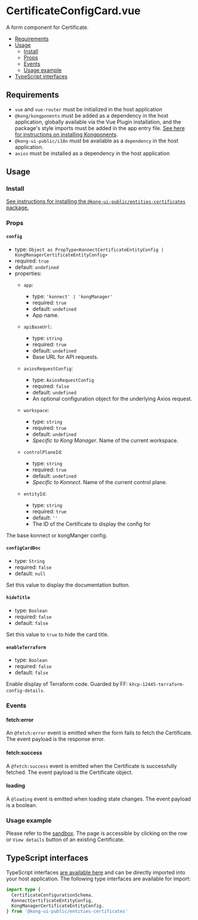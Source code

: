 # CertificateConfigCard.vue

A form component for Certificate.

- [Requirements](#requirements)
- [Usage](#usage)
  - [Install](#install)
  - [Props](#props)
  - [Events](#events)
  - [Usage example](#usage-example)
- [TypeScript interfaces](#typescript-interfaces)

## Requirements

- `vue` and `vue-router` must be initialized in the host application
- `@kong/kongponents` must be added as a dependency in the host application, globally available via the Vue Plugin installation, and the package's style imports must be added in the app entry file. [See here for instructions on installing Kongponents](https://kongponents.konghq.com/#globally-install-all-kongponents).
- `@kong-ui-public/i18n` must be available as a `dependency` in the host application.
- `axios` must be installed as a dependency in the host application

## Usage

### Install

[See instructions for installing the `@kong-ui-public/entities-certificates` package.](../README.md#install)

### Props

#### `config`

- type: `Object as PropType<KonnectCertificateEntityConfig | KongManagerCertificateEntityConfig>`
- required: `true`
- default: `undefined`
- properties:
  - `app`:
    - type: `'konnect' | 'kongManager'`
    - required: `true`
    - default: `undefined`
    - App name.

  - `apiBaseUrl`:
    - type: `string`
    - required: `true`
    - default: `undefined`
    - Base URL for API requests.

  - `axiosRequestConfig`:
    - type: `AxiosRequestConfig`
    - required: `false`
    - default: `undefined`
    - An optional configuration object for the underlying Axios request.

  - `workspace`:
    - type: `string`
    - required: `true`
    - default: `undefined`
    - *Specific to Kong Manager*. Name of the current workspace.

  - `controlPlaneId`:
    - type: `string`
    - required: `true`
    - default: `undefined`
    - *Specific to Konnect*. Name of the current control plane.

  - `entityId`:
    - type: `string`
    - required: `true`
    - default: `''`
    - The ID of the Certificate to display the config for

The base konnect or kongManger config.

#### `configCardDoc`

- type: `String`
- required: `false`
- default: `null`

Set this value to display the documentation button.

#### `hideTitle`

- type: `Boolean`
- required: `false`
- default: `false`

Set this value to `true` to hide the card title.

#### `enableTerraform`

- type: `Boolean`
- required: `false`
- default: `false`

Enable display of Terraform code. Guarded by FF: `khcp-12445-terraform-config-details`.

### Events

#### fetch:error

An `@fetch:error` event is emitted when the form fails to fetch the Certificate. The event payload is the response error.

#### fetch:success

A `@fetch:success` event is emitted when the Certificate is successfully fetched. The event payload is the Certificate object.

#### loading

A `@loading` event is emitted when loading state changes. The event payload is a boolean.

### Usage example

Please refer to the [sandbox](../sandbox/pages/CertificateConfigCardPage.vue). The page is accessible by clicking on the row or `View details` button of an existing Certificate.

## TypeScript interfaces

TypeScript interfaces [are available here](../src/types/certificate-config-card.ts) and can be directly imported into your host application. The following type interfaces are available for import:

```ts
import type {
  CertificateConfigurationSchema,
  KonnectCertificateEntityConfig,
  KongManagerCertificateEntityConfig,
} from '@kong-ui-public/entities-certificates'
```
